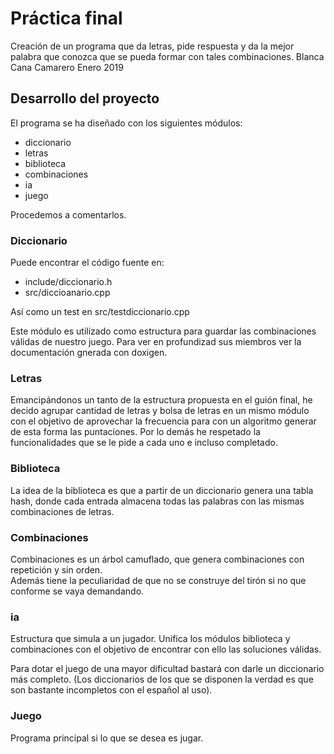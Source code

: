# Práctica final

Creación de un programa que da letras, pide respuesta y da la mejor palabra que conozca que se pueda formar con tales combinaciones. 
Blanca Cana Camarero
Enero 2019 

## Desarrollo del proyecto

El programa se ha diseñado con los siguientes módulos:
- diccionario
- letras  
- biblioteca
- combinaciones
- ia 
- juego

Procedemos a comentarlos.

### Diccionario

Puede encontrar el código fuente en:
- include/diccionario.h
- src/diccioanario.cpp

Así como un test en src/testdiccionario.cpp

Este módulo es utilizado como estructura para guardar las combinaciones válidas de nuestro juego.
Para ver en profundizad sus miembros ver la documentación gnerada con doxigen.  


### Letras  
Emancipándonos un tanto de la estructura propuesta en el guión final, he decido agrupar cantidad de letras y bolsa de letras en un mismo módulo con el objetivo de aprovechar la frecuencia para con un algoritmo generar de esta forma las puntaciones. Por lo demás he respetado la funcionalidades que se le pide a cada uno e incluso completado. 


### Biblioteca  

La idea de la biblioteca es que a partir de un diccionario genera una tabla hash, donde cada entrada almacena
todas las palabras con las mismas combinaciones de letras. 

### Combinaciones  
Combinaciones es un árbol camuflado, que genera combinaciones con repetición y sin orden.  
Además tiene la peculiaridad de que no se construye del tirón si no que conforme se vaya demandando. 

### ia  
Estructura que simula a un jugador. Unifica los módulos biblioteca y combinaciones con el objetivo de encontrar con ello 
las soluciones válidas. 

Para dotar el juego de una mayor dificultad bastará con darle un diccionario más completo. 
(Los diccionarios de los que se disponen la verdad es que son bastante incompletos con el español al uso). 

### Juego   
Programa principal si lo que se desea es jugar. 
